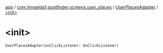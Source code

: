 [app](../../index.md) / [com.timgeldof.gustfinder.screens.user_places](../index.md) / [UserPlacesAdapter](index.md) / [&lt;init&gt;](./-init-.md)

# &lt;init&gt;

`UserPlacesAdapter(onClickListener: OnClickListener)`